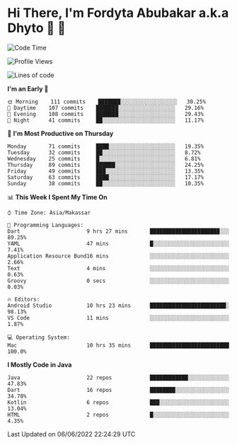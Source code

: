 # Hi There, I'm Fordyta Abubakar a.k.a Dhyto 👋 👋 

<!--
**DhytoDev/dhytodev** is a ✨ _special_ ✨ repository because its `README.md` (this file) appears on your GitHub profile.

Here are some ideas to get you started:

- 🔭 I’m currently working on ...
- 🌱 I’m currently learning ...
- 👯 I’m looking to collaborate on ...
- 🤔 I’m looking for help with ...
- 💬 Ask me about ...
- 📫 How to reach me: ...
- 😄 Pronouns: ...
- ⚡ Fun fact: ...
-->

<!--START_SECTION:waka-->
![Code Time](http://img.shields.io/badge/Code%20Time-0%20secs-blue)

![Profile Views](http://img.shields.io/badge/Profile%20Views-7-blue)

![Lines of code](https://img.shields.io/badge/From%20Hello%20World%20I%27ve%20Written-134%20Thousand%20lines%20of%20code-blue)

**I'm an Early 🐤** 

```text
🌞 Morning    111 commits    ███████░░░░░░░░░░░░░░░░░░   30.25% 
🌆 Daytime    107 commits    ███████░░░░░░░░░░░░░░░░░░   29.16% 
🌃 Evening    108 commits    ███████░░░░░░░░░░░░░░░░░░   29.43% 
🌙 Night      41 commits     ██░░░░░░░░░░░░░░░░░░░░░░░   11.17%

```
📅 **I'm Most Productive on Thursday** 

```text
Monday       71 commits     ████░░░░░░░░░░░░░░░░░░░░░   19.35% 
Tuesday      32 commits     ██░░░░░░░░░░░░░░░░░░░░░░░   8.72% 
Wednesday    25 commits     █░░░░░░░░░░░░░░░░░░░░░░░░   6.81% 
Thursday     89 commits     ██████░░░░░░░░░░░░░░░░░░░   24.25% 
Friday       49 commits     ███░░░░░░░░░░░░░░░░░░░░░░   13.35% 
Saturday     63 commits     ████░░░░░░░░░░░░░░░░░░░░░   17.17% 
Sunday       38 commits     ██░░░░░░░░░░░░░░░░░░░░░░░   10.35%

```


📊 **This Week I Spent My Time On** 

```text
⌚︎ Time Zone: Asia/Makassar

💬 Programming Languages: 
Dart                     9 hrs 27 mins       ██████████████████████░░░   89.25% 
YAML                     47 mins             █░░░░░░░░░░░░░░░░░░░░░░░░   7.41% 
Application Resource Bund16 mins             ░░░░░░░░░░░░░░░░░░░░░░░░░   2.66% 
Text                     4 mins              ░░░░░░░░░░░░░░░░░░░░░░░░░   0.63% 
Groovy                   0 secs              ░░░░░░░░░░░░░░░░░░░░░░░░░   0.03%

🔥 Editors: 
Android Studio           10 hrs 23 mins      ████████████████████████░   98.13% 
VS Code                  11 mins             ░░░░░░░░░░░░░░░░░░░░░░░░░   1.87%

💻 Operating System: 
Mac                      10 hrs 35 mins      █████████████████████████   100.0%

```

**I Mostly Code in Java** 

```text
Java                     22 repos            ████████████░░░░░░░░░░░░░   47.83% 
Dart                     16 repos            ████████░░░░░░░░░░░░░░░░░   34.78% 
Kotlin                   6 repos             ███░░░░░░░░░░░░░░░░░░░░░░   13.04% 
HTML                     2 repos             █░░░░░░░░░░░░░░░░░░░░░░░░   4.35%

```



 Last Updated on 06/06/2022 22:24:29 UTC
<!--END_SECTION:waka-->
